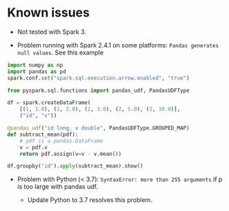 
# Known issues

- Not tested with Spark 3.

- Problem running with Spark 2.4.1 on some platforms: `Pandas generates null values`. See this example

``` py
import numpy as np
import pandas as pd
spark.conf.set("spark.sql.execution.arrow.enabled", "true")

from pyspark.sql.functions import pandas_udf, PandasUDFType

df = spark.createDataFrame(
    [(1, 1.0), (1, 2.0), (2, 3.0), (2, 5.0), (2, 10.0)],
    ("id", "v"))

@pandas_udf("id long, v double", PandasUDFType.GROUPED_MAP)
def subtract_mean(pdf):
    # pdf is a pandas.DataFrame
    v = pdf.v
    return pdf.assign(v=v - v.mean())

df.groupby("id").apply(subtract_mean).show()
```

- Problem with Python (< 3.7): `SyntaxError: more than 255 arguments` if p is too large
  with pandas udf. 
  
   - Update Python to 3.7 resolves this problem.
